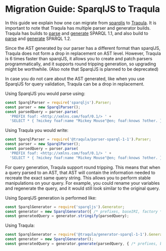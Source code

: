 # Migration Guide: SparqlJS to Traqula

In this guide we explain how one can migrate from [sparqljs](https://github.com/RubenVerborgh/SPARQL.js) to [Traqula](../).
It is important to note that Traqula has multiple parser and generator builds.
Traqula has builds to [parse](../engines/parser-sparql-1-1) and [generate](../engines/generator-sparql-1-1) SPARQL 1.1,
and also build to [parse](../engines/parser-sparql-1-2) and [generate](../engines/generator-sparql-1-2) SPARQL 1.2.

Since the AST generated by our parser has a different format than sparqlJS, Traqula does not form a drop in replacement on AST level.
However,
Traqula is 6 times faster than sparqlJS,
it allows you to create and patch parsers programmatically,
and it supports round tripping generation, so upgrading might be worthwhile.
(Also note that SparqlJS is planned to be deprecated)

In case you do not care about the AST generated, like when you use SparqlJS for query validation, Traqula can be a drop in replacement.

Using SparqlJS you would parse using:
```typescript
const SparqlParser = require('sparqljs').Parser;
const parser = new SparqlParser();
const parsedQuery = parser.parse(
  'PREFIX foaf: <http://xmlns.com/foaf/0.1/> ' +
  'SELECT * { ?mickey foaf:name "Mickey Mouse"@en; foaf:knows ?other. }');
```

Using Traqula you would write:
```typescript
const SparqlParser = require('@traqula/parser-sparql-1-1').Parser;
const parser = new SparqlParser();
const parsedQuery = parser.parse(
  'PREFIX foaf: <http://xmlns.com/foaf/0.1/> ' +
  'SELECT * { ?mickey foaf:name "Mickey Mouse"@en; foaf:knows ?other. }');
```

For query generation, Traqula support round tripping.
This means that when a query parsed to an AST, that AST will contain the information needed to recreate the exact same query string.
This allows you to perform stable manipulations on your query.
For example, you could rename your variables and regenerate the query, and it would still look similar to the original query.

Using SparqlJS generation is performed like:
```typescript
const SparqlGenerator = require('sparqljs').Generator;
const generator = new SparqlGenerator({ /* prefixes, baseIRI, factory */ });
const generatedQuery = generator.stringify(parsedQuery);
```

Using Traqula:
```typescript
const SparqlGenerator = require('@traqula/generator-sparql-1-1').Generator;
const generator = new SparqlGenerator();
const generatedQuery = generator.generate(parsedQuery, { /* prefixes, baseIri, factory, origSource */ });
```
